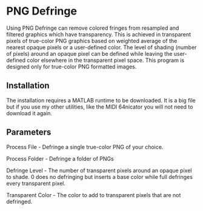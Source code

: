 # PNG Defringe

Using PNG Defringe can remove colored fringes from resampled and filtered graphics which have transparency. This is achieved in transparent pixels of true-color PNG graphics based on weighted average of the nearest opaque pixels or a user-defined color. The level of shading (number of pixels) around an opaque pixel can be defined while leaving the user-defined color elsewhere in the transparent pixel space. This program is designed only for true-color PNG formatted images.

## Installation

The installation requires a MATLAB runtime to be downloaded. It is a big file but if you use my other utilities, like the MIDI 64nicator you will not need to download it again.

## Parameters

Process File - Defringe a single true-color PNG of your choice.

Process Folder - Defringe a folder of PNGs

Defringe Level - The number of transparent pixels around an opaque pixel to shade. 0 does no defringing but inserts a base color while full defringes every transparent pixel.

Transparent Color - The color to add to transparent pixels that are not defringed.
